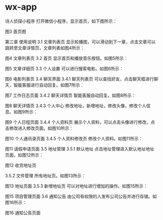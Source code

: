 # wx-app
诗人侦探小程序
打开微信小程序，显示首页，如下图所示：

图3 首页图

第三章 使用说明
3.1 文章列表页
显示轮播图，可以滑动到下一章，点击文章可以跳转至文章详情页，文章列表如图4所示：

图4 文章列表页
3.2 首页
显示首页和播放音乐按钮。如图5所示：

图5 文章详细页
3.3 个人设置
可以进行搜索电影。如图6所示：

图6 电影列表页
3.4 聊天界面
3.4.1 聊天列表页
可以查找好友，点击聊天框进行聊天，智能客服进行自动回复。如图7所示：

图7 工作日志页面
3.4.2 聊天详情页
智能客服自动回复。如图8所示：

图8 聊天详情页
3.4.3 个人中心
修改地址，新增地址，修改头像，修改个人信息。如图9所示：

图9 个人日程页面
3.4.4 个人资料页
展示个人资料，可以点击头像进行修改，点击修改进入修改页面。如图10所示：

图10 个人通讯录页面
3.4.5 个人资料修改页
修改个人资料。如图11所示：

图11 请假申请页面
3.5 地址管理
3.5.1 默认地址
点击地址管理进入默认地址地址页面，如图12所示：

图12 收货地址页

3.5.2 文件管理
所有地址页。如图13所示：

图13 地址页面
3.5.3 新增地址页
可以对地址进行增加的操作。如图15所示：

图15 项目管理页面
3.6 通知公告
由公司有权限的人发布公司公告并进行存储。如图16所示：

图16 通知公告页面
